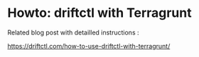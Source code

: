 # Howto: driftctl with Terragrunt
Related blog post with detailled instructions : 

https://driftctl.com/how-to-use-driftctl-with-terragrunt/

